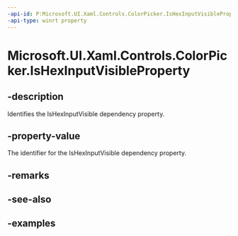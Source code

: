 ```yaml
---
-api-id: P:Microsoft.UI.Xaml.Controls.ColorPicker.IsHexInputVisibleProperty
-api-type: winrt property
---
```


<!-- Property syntax.
public DependencyProperty IsHexInputVisibleProperty { get; }
-->

# Microsoft.UI.Xaml.Controls.ColorPicker.IsHexInputVisibleProperty

## -description

Identifies the IsHexInputVisible dependency property.

## -property-value

The identifier for the IsHexInputVisible dependency property.

## -remarks

## -see-also

## -examples

